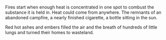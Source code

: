 Fires start when enough heat is concentrated in one spot to combust the substance it is held in. Heat could come from anywhere. The remnants of an abandoned campfire, a nearly finished cigarette, a bottle sitting in the sun. 

Red hot ashes and embers filled the air and the breath of hundreds of little lungs and turned their homes to wasteland. 